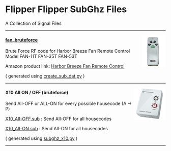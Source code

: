 # Flipper Flipper SubGhz Files #

A Collection of Signal Files

---
<img align="right" src=".fan-11T.png"  height=100>

#### [fan_bruteforce](fan_bruteforce) ####

Brute Force RF code for Harbor Breeze Fan Remote Control
Model FAN-11T FAN-35T FAN-53T

Amazon product link: [Harbor Breeze Fan Remote Control](https://www.amazon.com/Ceiling-Control-Replacement-Hampton-KUJCE9103/)

( generated using [create_sub_dat.py](../create_sub_dat.py) )

---

<img align="right" src=".x10-unit.png"  height=100>

#### X10 All ON / OFF (bruteforce) ####

Send All-OFF or ALL-ON for every possible housecode (A -> P)

[X10_All-OFF.sub](X10_All-OFF.sub) : Send All-OFF for all housecodes 

[X10_All-ON.sub](X10_All-ON.sub) : Send All-ON for all housecodes 

( generated using [subghz_x10.py](../subghz_x10.py) )

---


